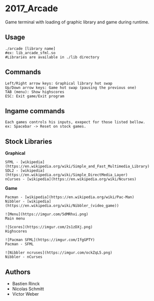 # 2017_Arcade
Game terminal with loading of graphic library and game during runtime.

## Usage
```
./arcade [library name]
#ex: lib_arcade_sfml.so
#Libraries are available in ./lib directory
```
## Commands

```
Left/Right arrow keys: Graphical library hot swap
Up/Down arrow keys: Game hot swap (pausing the previous one)
TAB (menu): Show highscores
ESC: Exit game/Exit program
```
## Ingame commands
```
Each games controls his inputs, exepect for those listed bellow.
ex: Spacebar -> Reset on stock games.
```

## Stock Libraries
**Graphical**
```
SFML - [wikipedia](https://en.wikipedia.org/wiki/Simple_and_Fast_Multimedia_Library)
SDL2 - [wikipedia](https://en.wikipedia.org/wiki/Simple_DirectMedia_Layer)
nCurses - [wikipedia](https://en.wikipedia.org/wiki/Ncurses)
```
**Game**
```
Pacman - [wikipedia](https://en.wikipedia.org/wiki/Pac-Man)
Nibbler - [wikipedia](https://en.wikipedia.org/wiki/Nibbler_(video_game))
```

```
![Menu](https://imgur.com/5dMRhxi.png)
Main menu
```

```
![Scores](https://imgur.com/2s1zDXj.png)
Highscores
```

```
![Pacman SFML](https://imgur.com/IfgGPTY)
Pacman - SFML
```
```
![Nibbler ncruses](https://imgur.com/ockZqL5.png)
Nibbler - nCurses
```

## Authors
* Bastien Rinck
* Nicolas Schmitt
* Victor Weber
